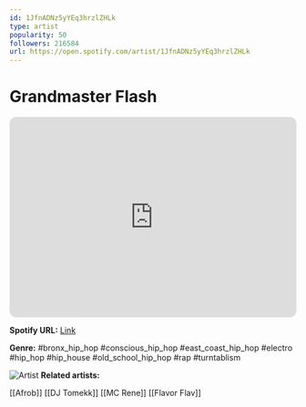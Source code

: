 ```yaml
---
id: 1JfnADNz5yYEq3hrzlZHLk
type: artist
popularity: 50
followers: 216584
url: https://open.spotify.com/artist/1JfnADNz5yYEq3hrzlZHLk
---
```

# Grandmaster Flash

<iframe style="border-radius:12px" src="https://open.spotify.com/embed/artist/1JfnADNz5yYEq3hrzlZHLk" width="100%" height="352" frameBorder="0" allowfullscreen="" allow="autoplay; clipboard-write; encrypted-media; fullscreen; picture-in-picture" loading="lazy"></iframe>

**Spotify URL:** [Link](https://open.spotify.com/artist/1JfnADNz5yYEq3hrzlZHLk)

**Genre:**  #bronx_hip_hop #conscious_hip_hop #east_coast_hip_hop #electro #hip_hop #hip_house #old_school_hip_hop #rap #turntablism

![Artist](https://i.scdn.co/image/0851b6dd833db075d3d832be1a33434292c5f629)
**Related artists:**

[[Afrob]]
[[DJ Tomekk]]
[[MC Rene]]
[[Flavor Flav]]

